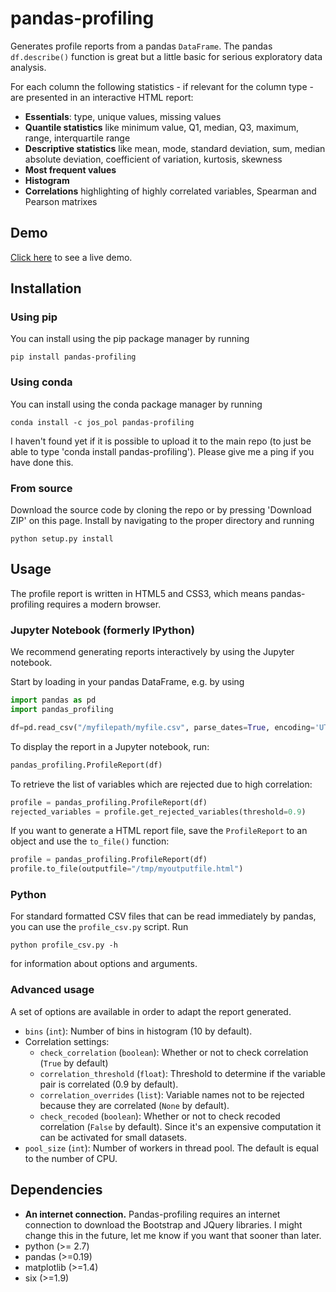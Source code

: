 # pandas-profiling 

Generates profile reports from a pandas `DataFrame`. The pandas `df.describe()` function is great but a little basic for serious exploratory data analysis.

For each column the following statistics - if relevant for the column type - are presented in an interactive HTML report:

* **Essentials**:  type, unique values, missing values
* **Quantile statistics** like minimum value, Q1, median, Q3, maximum, range, interquartile range
* **Descriptive statistics** like mean, mode, standard deviation, sum, median absolute deviation, coefficient of variation, kurtosis, skewness
* **Most frequent values**
* **Histogram**
* **Correlations** highlighting of highly correlated variables, Spearman and Pearson matrixes

## Demo

[Click here](http://nbviewer.ipython.org/github/JosPolfliet/pandas-profiling/blob/master/examples/meteorites.ipynb) to see a live demo.

## Installation

### Using pip

You can install using the pip package manager by running

    pip install pandas-profiling
    
### Using conda

You can install using the conda package manager by running

    conda install -c jos_pol pandas-profiling

I haven't found yet if it is possible to upload it to the main repo (to just be able to type 'conda install pandas-profiling'). Please give me a ping if you have done this.

### From source

Download the source code by cloning the repo or by pressing 'Download ZIP' on this page. Install by navigating to the proper directory and running

    python setup.py install

## Usage

The profile report is written in HTML5 and CSS3, which means pandas-profiling requires a modern browser. 

### Jupyter Notebook (formerly IPython)

We recommend generating reports interactively by using the Jupyter notebook. 

Start by loading in your pandas DataFrame, e.g. by using
```python
import pandas as pd
import pandas_profiling

df=pd.read_csv("/myfilepath/myfile.csv", parse_dates=True, encoding='UTF-8')
```
To display the report in a Jupyter notebook, run:
```python
pandas_profiling.ProfileReport(df)
```
To retrieve the list of variables which are rejected due to high correlation:
```python
profile = pandas_profiling.ProfileReport(df)
rejected_variables = profile.get_rejected_variables(threshold=0.9)
```
If you want to generate a HTML report file, save the `ProfileReport` to an object and use the `to_file()` function:
```python
profile = pandas_profiling.ProfileReport(df)
profile.to_file(outputfile="/tmp/myoutputfile.html")
```
### Python

For standard formatted CSV files that can be read immediately by pandas, you can use the `profile_csv.py` script. Run

	python profile_csv.py -h

for information about options and arguments.

### Advanced usage

A set of options are available in order to adapt the report generated.

* `bins` (`int`): Number of bins in histogram (10 by default).
* Correlation settings:
    * `check_correlation` (`boolean`): Whether or not to check correlation (`True` by default)
    * `correlation_threshold` (`float`): Threshold to determine if the variable pair is correlated (0.9 by default).
    * `correlation_overrides` (`list`): Variable names not to be rejected because they are correlated (`None` by default).
    * `check_recoded` (`boolean`): Whether or not to check recoded correlation (`False` by default). Since it's an expensive computation it can be activated for small datasets.
* `pool_size` (`int`): Number of workers in thread pool. The default is equal to the number of CPU.

## Dependencies

* **An internet connection.** Pandas-profiling requires an internet connection to download the Bootstrap and JQuery libraries. I might change this in the future, let me know if you want that sooner than later.
* python (>= 2.7)
* pandas (>=0.19)
* matplotlib  (>=1.4)
* six (>=1.9)
